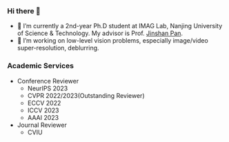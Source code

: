 
### Hi there 👋
- 🏫 I’m currently a 2nd-year Ph.D student at IMAG Lab, Nanjing University of Science & Technology. My advisor is Prof. [Jinshan Pan](https://jspan.github.io/).
- 📔 I’m working on low-level vision problems, especially image/video super-resolution, deblurring.

### Academic Services
- Conference Reviewer
  - NeurIPS 2023 
  - CVPR 2022/2023(Outstanding Reviewer) 
  - ECCV 2022 
  - ICCV 2023 
  - AAAI 2023
- Journal Reviewer
  - CVIU   
